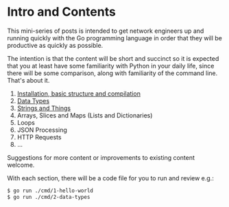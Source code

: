 # Intro and Contents

This mini-series of posts is intended to get network engineers up and running quickly with the Go programming language
in order that they will be productive as quickly as possible.

The intention is that the content will be short and succinct so it is expected that you at least have some
familiarity with Python in your daily life, since there will be some comparison, along with familiarity of the 
command line.  That's about it.

1. [Installation, basic structure and compilation](1-install_structure_compilation.md)
2. [Data Types](2-data_types.md)
3. [Strings and Things](3-strings_and_things.md)
4. Arrays, Slices and Maps (Lists and Dictionaries)
5. Loops
6. JSON Processing
7. HTTP Requests
8. ...

Suggestions for more content or improvements to existing content welcome.

With each section, there will be a code file for you to run and review e.g.:

```sh
$ go run ./cmd/1-hello-world
$ go run ./cmd/2-data-types
```